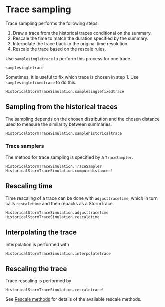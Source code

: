 # Trace sampling

Trace sampling performs the following steps:
1) Draw a trace from the historical traces conditional on the summary.
2) Rescale the time to match the duration specified by the summary.
3) Interpolate the trace back to the original time resolution.
4) Rescale the trace based on the rescale rules.

Use `samplesingletrace` to perform this process for one trace.

```@docs
samplesingletrace
```

Sometimes, it is useful to fix which trace is chosen in step 1.
Use `samplesinglefixedtrace` to do this.

```@docs
HistoricalStormTraceSimulation.samplesinglefixedtrace
```

## Sampling from the historical traces

The sampling depends on the chosen distribution and the chosen distance used to measure the similarity between summaries.

```@docs
HistoricalStormTraceSimulation.samplehistoricaltrace
```

### Trace samplers

The method for trace sampling is specified by a `TraceSampler`.

```@docs
HistoricalStormTraceSimulation.TraceSampler
HistoricalStormTraceSimulation.computedistances!
```

## Rescaling time

Time rescaling of a trace can be done with `adjusttracetime`, which in turn calls `rescaletime` and then repacks as a StormTrace.

```@docs
HistoricalStormTraceSimulation.adjusttracetime
HistoricalStormTraceSimulation.rescaletime
```

## Interpolating the trace

Interpolation is performed with

```@docs
HistoricalStormTraceSimulation.interpolatetrace
```

##  Rescaling the trace

Trace rescaling is performed by

```@docs
HistoricalStormTraceSimulation.rescaletrace!
```

See [Rescale methods](@ref) for details of the available rescale methods.

